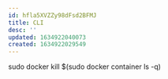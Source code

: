 ```yaml
---
id: hfla5XVZZy98dFsd2BFMJ
title: CLI
desc: ''
updated: 1634922040073
created: 1634922029549
---
```



sudo docker kill $(sudo docker container ls -q)
